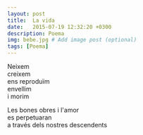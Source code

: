 ```yaml
---
layout: post
title:  La vida
date:   2015-07-19 12:32:20 +0300
description: Poema
img: bebe.jpg # Add image post (optional)
tags: [Poema]
---
```


Neixem  
creixem  
ens reproduïm  
envellim  
i morim  

Les bones obres i l'amor  
es perpetuaran  
a través dels nostres descendents
